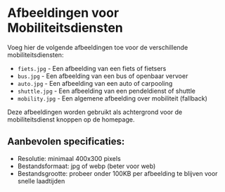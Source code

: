 # Afbeeldingen voor Mobiliteitsdiensten

Voeg hier de volgende afbeeldingen toe voor de verschillende mobiliteitsdiensten:

- `fiets.jpg` - Een afbeelding van een fiets of fietsers
- `bus.jpg` - Een afbeelding van een bus of openbaar vervoer
- `auto.jpg` - Een afbeelding van een auto of carpooling
- `shuttle.jpg` - Een afbeelding van een pendeldienst of shuttle
- `mobility.jpg` - Een algemene afbeelding over mobiliteit (fallback)

Deze afbeeldingen worden gebruikt als achtergrond voor de mobiliteitsdienst knoppen op de homepage.

## Aanbevolen specificaties:
- Resolutie: minimaal 400x300 pixels
- Bestandsformaat: jpg of webp (beter voor web)
- Bestandsgrootte: probeer onder 100KB per afbeelding te blijven voor snelle laadtijden 